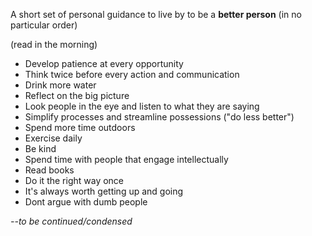 A short set of personal guidance to live by to be a **better person** (in no particular order)

(read in the morning)

- Develop patience at every opportunity
- Think twice before every action and communication
- Drink more water
- Reflect on the big picture
- Look people in the eye and listen to what they are saying
- Simplify processes and streamline possessions ("do less better")
- Spend more time outdoors
- Exercise daily
- Be kind
- Spend time with people that engage intellectually
- Read books
- Do it the right way once
- It's always worth getting up and going
- Dont argue with dumb people

*--to be continued/condensed*
